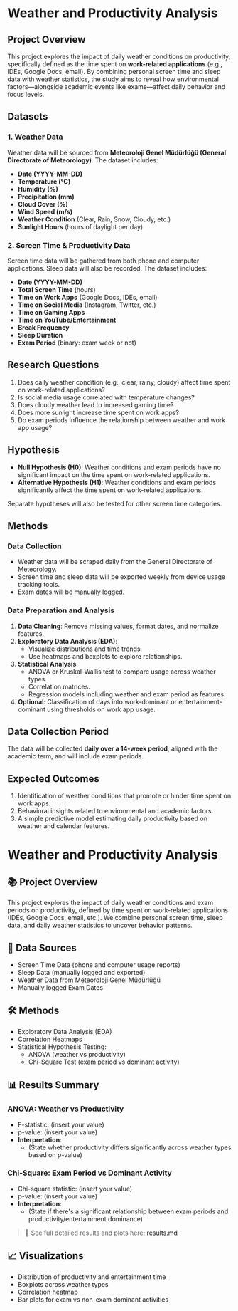 # Weather and Productivity Analysis

## Project Overview

This project explores the impact of daily weather conditions on productivity, specifically defined as the time spent on **work-related applications** (e.g., IDEs, Google Docs, email). By combining personal screen time and sleep data with weather statistics, the study aims to reveal how environmental factors—alongside academic events like exams—affect daily behavior and focus levels.

## Datasets

### 1. Weather Data

Weather data will be sourced from **Meteoroloji Genel Müdürlüğü (General Directorate of Meteorology)**. The dataset includes:

- **Date (YYYY-MM-DD)**
- **Temperature (°C)**
- **Humidity (%)**
- **Precipitation (mm)**
- **Cloud Cover (%)**
- **Wind Speed (m/s)**
- **Weather Condition** (Clear, Rain, Snow, Cloudy, etc.)
- **Sunlight Hours** (hours of daylight per day)

### 2. Screen Time & Productivity Data

Screen time data will be gathered from both phone and computer applications. Sleep data will also be recorded. The dataset includes:

- **Date (YYYY-MM-DD)**
- **Total Screen Time** (hours)
- **Time on Work Apps** (Google Docs, IDEs, email)
- **Time on Social Media** (Instagram, Twitter, etc.)
- **Time on Gaming Apps**
- **Time on YouTube/Entertainment**
- **Break Frequency**
- **Sleep Duration**
- **Exam Period** (binary: exam week or not)

## Research Questions

1. Does daily weather condition (e.g., clear, rainy, cloudy) affect time spent on work-related applications?
2. Is social media usage correlated with temperature changes?
3. Does cloudy weather lead to increased gaming time?
4. Does more sunlight increase time spent on work apps?
5. Do exam periods influence the relationship between weather and work app usage?

## Hypothesis

- **Null Hypothesis (H0)**: Weather conditions and exam periods have no significant impact on the time spent on work-related applications.
- **Alternative Hypothesis (H1)**: Weather conditions and exam periods significantly affect the time spent on work-related applications.

Separate hypotheses will also be tested for other screen time categories.

## Methods

### Data Collection

- Weather data will be scraped daily from the General Directorate of Meteorology.
- Screen time and sleep data will be exported weekly from device usage tracking tools.
- Exam dates will be manually logged.

### Data Preparation and Analysis

1. **Data Cleaning**: Remove missing values, format dates, and normalize features.
2. **Exploratory Data Analysis (EDA)**:
   - Visualize distributions and time trends.
   - Use heatmaps and boxplots to explore relationships.
3. **Statistical Analysis**:
   - ANOVA or Kruskal-Wallis test to compare usage across weather types.
   - Correlation matrices.
   - Regression models including weather and exam period as features.
4. **Optional**: Classification of days into work-dominant or entertainment-dominant using thresholds on work app usage.

## Data Collection Period

The data will be collected **daily over a 14-week period**, aligned with the academic term, and will include exam periods.

## Expected Outcomes

1. Identification of weather conditions that promote or hinder time spent on work apps.
2. Behavioral insights related to environmental and academic factors.
3. A simple predictive model estimating daily productivity based on weather and calendar features.

# Weather and Productivity Analysis

## 📚 Project Overview
This project explores the impact of daily weather conditions and exam periods on productivity, defined by time spent on work-related applications (IDEs, Google Docs, email, etc.). We combine personal screen time, sleep data, and daily weather statistics to uncover behavior patterns.

## 📂 Data Sources
- Screen Time Data (phone and computer usage reports)
- Sleep Data (manually logged and exported)
- Weather Data from Meteoroloji Genel Müdürlüğü
- Manually logged Exam Dates

## 🛠 Methods
- Exploratory Data Analysis (EDA)
- Correlation Heatmaps
- Statistical Hypothesis Testing:
  - ANOVA (weather vs productivity)
  - Chi-Square Test (exam period vs dominant activity)

## 📊 Results Summary

### ANOVA: Weather vs Productivity
- F-statistic: (insert your value)
- p-value: (insert your value)
- **Interpretation**: 
  - (State whether productivity differs significantly across weather types based on p-value)

### Chi-Square: Exam Period vs Dominant Activity
- Chi-square statistic: (insert your value)
- p-value: (insert your value)
- **Interpretation**:
  - (State if there's a significant relationship between exam periods and productivity/entertainment dominance)

> 📄 See full detailed results and plots here: [results.md](results.md)

## 📈 Visualizations
- Distribution of productivity and entertainment time
- Boxplots across weather types
- Correlation heatmap
- Bar plots for exam vs non-exam dominant activities

<!--
## Installation

To run this project locally, clone the repository:

```bash
git clone https://github.com/your-username/weather-productivity-analysis.git
